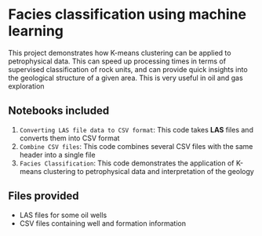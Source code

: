# Facies classification using machine learning
This project demonstrates how K-means clustering can be applied to petrophysical data. This can speed up processing times in terms of supervised classification of rock units, and can provide quick insights into the geological structure of a given area. This is very useful in oil and gas exploration

## Notebooks included
1. `Converting LAS file data to CSV format`: This code takes **LAS** files and converts them into CSV format
2. `Combine CSV files`: This code combines several CSV files with the same header into a single file
3. `Facies Classification`: This code demonstrates the application of K-means clustering to petrophysical data and interpretation of the geology


## Files provided
* LAS files for some oil wells
* CSV files containing well and formation information
